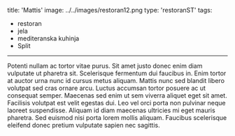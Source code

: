 title: 'Mattis'
image: ../../images/restoran12.png
type: 'restoranST'
tags:
 - restoran
 - jela
 - mediteranska kuhinja
 - Split
---
Potenti nullam ac tortor vitae purus. Sit amet justo donec enim diam vulputate ut pharetra sit. Scelerisque fermentum dui faucibus in. Enim tortor at auctor urna nunc id cursus metus aliquam. Mattis nunc sed blandit libero volutpat sed cras ornare arcu. Luctus accumsan tortor posuere ac ut consequat semper. Maecenas sed enim ut sem viverra aliquet eget sit amet. Facilisis volutpat est velit egestas dui. Leo vel orci porta non pulvinar neque laoreet suspendisse. Aliquam id diam maecenas ultricies mi eget mauris pharetra. Sed euismod nisi porta lorem mollis aliquam. Faucibus scelerisque eleifend donec pretium vulputate sapien nec sagittis.